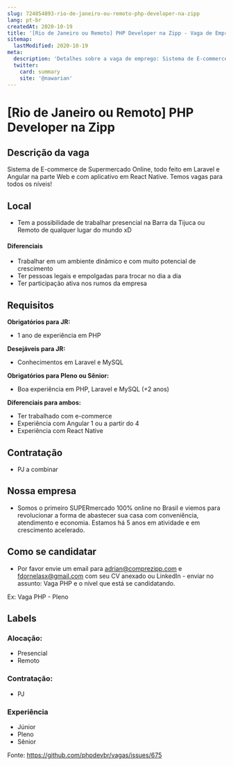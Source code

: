 ```yaml
---
slug: 724854893-rio-de-janeiro-ou-remoto-php-developer-na-zipp
lang: pt-br
createdAt: 2020-10-19
title: '[Rio de Janeiro ou Remoto] PHP Developer na Zipp - Vaga de Emprego'
sitemap:
  lastModified: 2020-10-19
meta:
  description: 'Detalhes sobre a vaga de emprego: Sistema de E-commerce de Supermercado Online, todo feito em Laravel e Angular na parte Web e com aplicativo em React Native. Temos vagas para todos os níveis!'
  twitter:
    card: summary
    site: '@nawarian'
---
```


# [Rio de Janeiro ou Remoto] PHP Developer na Zipp

## Descrição da vaga

Sistema de E-commerce de Supermercado Online, todo feito em Laravel e Angular na parte Web e com aplicativo em React Native. Temos vagas para todos os níveis!

## Local

- Tem a possibilidade de trabalhar presencial na Barra da Tijuca ou Remoto de qualquer lugar do mundo xD

#### Diferenciais

- Trabalhar em um ambiente dinâmico e com muito potencial de crescimento
- Ter pessoas legais e empolgadas para trocar no dia a dia
- Ter participação ativa nos rumos da empresa

## Requisitos

**Obrigatórios para JR:** 
- 1 ano de experiência em PHP

**Desejáveis para JR:**
- Conhecimentos em Laravel e MySQL

**Obrigatórios para Pleno ou Sênior:** 
- Boa experiência em PHP, Laravel e MySQL (+2 anos)

**Diferenciais para ambos:**
- Ter trabalhado com e-commerce
- Experiência com Angular 1 ou a partir do 4
- Experiência com React Native

## Contratação

- PJ a combinar

## Nossa empresa

- Somos o primeiro SUPERmercado 100% online no Brasil e viemos para revolucionar a forma de abastecer sua casa com conveniência, atendimento e economia. Estamos há 5 anos em atividade e em crescimento acelerado.

## Como se candidatar

- Por favor envie um email para adrian@comprezipp.com e fdornelasx@gmail.com com seu CV anexado ou LinkedIn - enviar no assunto: Vaga PHP e o nível que está se candidatando.

Ex: Vaga PHP - Pleno

## Labels

### Alocação:
- Presencial
- Remoto

### Contratação:
- PJ

### Experiência
- Júnior
- Pleno
- Sênior

Fonte: https://github.com/phpdevbr/vagas/issues/675